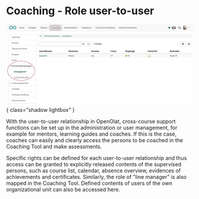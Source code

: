 # Coaching - Role user-to-user

![coaching_personenbeziehungen_v1_de.png](assets/coaching_personenbeziehungen_v1_de.png){ class="shadow lightbox" }

With the user-to-user relationship in OpenOlat, cross-course support functions can be set up in the administration or user management, for example for mentors, learning guides and coaches. If this is the case, coaches can easily and clearly access the persons to be coached in the Coaching Tool and make assessments.

Specific rights can be defined for each user-to-user relationship and thus access can be granted to explicitly released contents of the supervised persons, such as course list, calendar, absence overview, evidences of achievements and certificates. Similarly, the role of "line manager" is also mapped in the Coaching Tool. Defined contents of users of the own organizational unit can also be accessed here.
